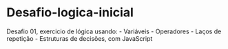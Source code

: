 ﻿# Desafio-logica-inicial  
Desafio 01, exercicio de lógica usando: - Variáveis - Operadores - Laços de repetição - Estruturas de decisões, com JavaScript
